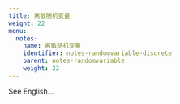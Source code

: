 ```yaml
---
title: 离散随机变量
weight: 22
menu:
  notes:
    name: 离散随机变量
    identifier: notes-randomvariable-discrete
    parent: notes-randomvariable
    weight: 22
---
```


See English...